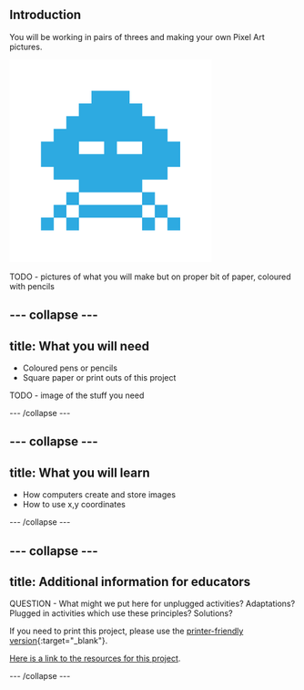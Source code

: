 ## Introduction

You will be working in pairs of threes and making your own Pixel Art pictures.

![image of a pixel art alien](images/alien5.png)

TODO - pictures of what you will make but on proper bit of paper, coloured with pencils

--- collapse ---
---
title: What you will need
---

+ Coloured pens or pencils
+ Square paper or print outs of this project

TODO - image of the stuff you need

--- /collapse ---

--- collapse ---
---
title: What you will learn
---

+ How computers create and store images
+ How to use x,y coordinates

--- /collapse ---

--- collapse ---
---
title: Additional information for educators
---

QUESTION - What might we put here for unplugged activities? Adaptations? Plugged in activities which use these principles? Solutions?

If you need to print this project, please use the [printer-friendly version](https://projects.raspberrypi.org/en/projects/project-name/print){:target="_blank"}.

[Here is a link to the resources for this project](http://rpf.io/project-name-go).

--- /collapse ---
